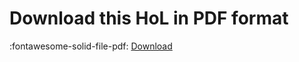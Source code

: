 # Download this HoL in PDF format

:fontawesome-solid-file-pdf: <a href="/download/hol-test.pdf" target="_blank">Download</a>

